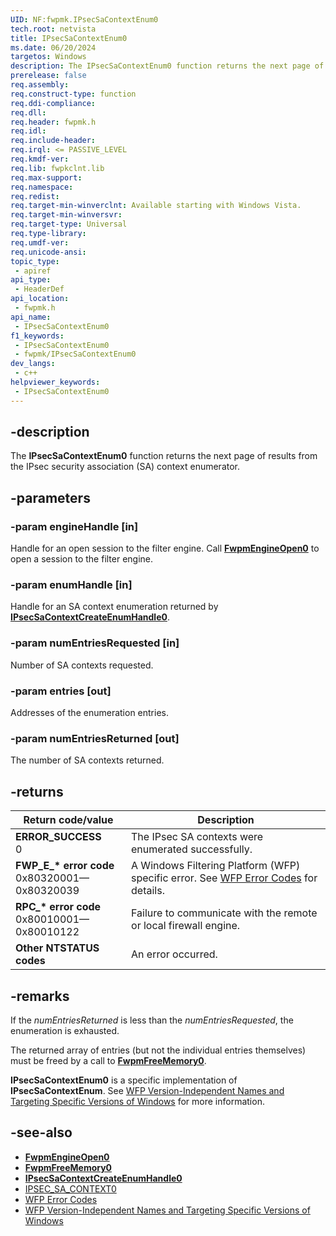 ```yaml
---
UID: NF:fwpmk.IPsecSaContextEnum0
tech.root: netvista
title: IPsecSaContextEnum0
ms.date: 06/20/2024
targetos: Windows
description: The IPsecSaContextEnum0 function returns the next page of results from the IPsec security association (SA) context enumerator.
prerelease: false
req.assembly: 
req.construct-type: function
req.ddi-compliance: 
req.dll: 
req.header: fwpmk.h
req.idl: 
req.include-header: 
req.irql: <= PASSIVE_LEVEL
req.kmdf-ver: 
req.lib: fwpkclnt.lib
req.max-support: 
req.namespace: 
req.redist: 
req.target-min-winverclnt: Available starting with Windows Vista.
req.target-min-winversvr: 
req.target-type: Universal
req.type-library: 
req.umdf-ver: 
req.unicode-ansi: 
topic_type:
 - apiref
api_type:
 - HeaderDef
api_location:
 - fwpmk.h
api_name:
 - IPsecSaContextEnum0
f1_keywords:
 - IPsecSaContextEnum0
 - fwpmk/IPsecSaContextEnum0
dev_langs:
 - c++
helpviewer_keywords:
 - IPsecSaContextEnum0
---
```


## -description

The **IPsecSaContextEnum0** function returns the next page of results from the IPsec security association (SA) context enumerator.

## -parameters

### -param engineHandle [in]

Handle for an open session to the filter engine. Call **[FwpmEngineOpen0](nf-fwpmk-fwpmengineopen0.md)** to open a session to the filter engine.

### -param enumHandle [in]

Handle for an SA context enumeration returned by **[IPsecSaContextCreateEnumHandle0](nf-fwpmk-ipsecsacontextcreateenumhandle0.md)**.

### -param numEntriesRequested [in]

Number of SA contexts requested.

### -param entries [out]

Addresses of the enumeration entries.

### -param numEntriesReturned [out]

The number of SA contexts returned.

## -returns

| Return code/value | Description |
|---|---|
| **ERROR_SUCCESS**<br>0 | The IPsec SA contexts were enumerated successfully. |
| **FWP_E_\* error code**<br>0x80320001—0x80320039 | A Windows Filtering Platform (WFP) specific error. See [WFP Error Codes](/windows/win32/fwp/wfp-error-codes) for details. |
| **RPC_\* error code**<br>0x80010001—0x80010122 | Failure to communicate with the remote or local firewall engine. |
| **Other NTSTATUS codes** | An error occurred. |

## -remarks

If the *numEntriesReturned* is less than the *numEntriesRequested*, the enumeration is exhausted.

The returned array of entries (but not the individual entries themselves) must be freed by a call to **[FwpmFreeMemory0](nf-fwpmk-fwpmfreememory0.md)**.

**IPsecSaContextEnum0** is a specific implementation of **IPsecSaContextEnum**. See [WFP Version-Independent Names and Targeting Specific Versions of Windows](/windows/desktop/FWP/wfp-version-independent-names-and-targeting-specific-versions-of-windows) for more information.

## -see-also

- **[FwpmEngineOpen0](nf-fwpmk-fwpmengineopen0.md)**
- **[FwpmFreeMemory0](nf-fwpmk-fwpmfreememory0.md)**
- **[IPsecSaContextCreateEnumHandle0](nf-fwpmk-ipsecsacontextcreateenumhandle0.md)**
- [IPSEC_SA_CONTEXT0](/windows/desktop/api/ipsectypes/ns-ipsectypes-ipsec_sa_context0)
- [WFP Error Codes](/windows/win32/fwp/wfp-error-codes)
- [WFP Version-Independent Names and Targeting Specific Versions of Windows](/windows/desktop/FWP/wfp-version-independent-names-and-targeting-specific-versions-of-windows)
